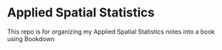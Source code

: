 # Applied Spatial Statistics

This repo is for organizing my Applied Spatial Statistics notes into a book using Bookdown
